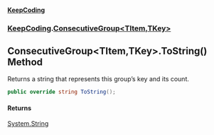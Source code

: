 #### [KeepCoding](index.md 'index')
### [KeepCoding](KeepCoding.md 'KeepCoding').[ConsecutiveGroup&lt;TItem,TKey&gt;](ConsecutiveGroup_TItem_TKey_.md 'KeepCoding.ConsecutiveGroup&lt;TItem,TKey&gt;')
## ConsecutiveGroup&lt;TItem,TKey&gt;.ToString() Method
Returns a string that represents this group’s key and its count.
```csharp
public override string ToString();
```
#### Returns
[System.String](https://docs.microsoft.com/en-us/dotnet/api/System.String 'System.String')  
